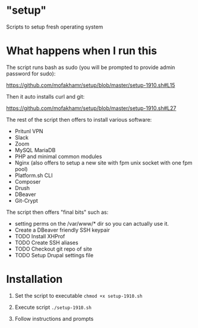 # "setup"
Scripts to setup fresh operating system 

# What happens when I run this
The script runs bash as sudo (you will be prompted to provide admin password for sudo):

https://github.com/mofakhamr/setup/blob/master/setup-1910.sh#L15

Then it auto installs curl and git:

https://github.com/mofakhamr/setup/blob/master/setup-1910.sh#L27

The rest of the script then offers to install various software:

- Pritunl VPN
- Slack
- Zoom
- MySQL MariaDB
- PHP and minimal common modules
- Nginx (also offers to setup a new site with fpm unix socket with one fpm pool)
- Platform.sh CLI
- Composer
- Drush
- DBeaver
- Git-Crypt

The script then offers "final bits" such as:

- setting perms on the /var/www/* dir so you can actually use it.
- Create a DBeaver friendly SSH keypair
- TODO Install XHProf
- TODO Create SSH aliases
- TODO Checkout git repo of site
- TODO Setup Drupal settings file

# Installation

1. Set the script to executable
`chmod +x setup-1910.sh`

2. Execute script
`./setup-1910.sh`

3. Follow instructions and prompts
